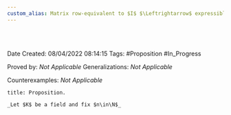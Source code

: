 ```yaml
---
custom_alias: Matrix row-equivalent to $I$ $\Leftrightarrow$ expressible as product of elementary matrices
---
```


<br />
<br />

Date Created: 08/04/2022 08:14:15
Tags: #Proposition #In_Progress

Proved by: _Not Applicable_
Generalizations: _Not Applicable_

Counterexamples: _Not Applicable_

``` ad-Proposition
title: Proposition.

_Let $K$ be a field and fix $n\in\N$_

```
